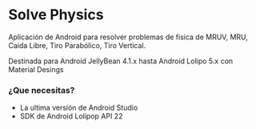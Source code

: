 Solve Physics
====================
Aplicación de Android para resolver problemas de fisica de MRUV, MRU, Caida Libre, Tiro Parabólico, Tiro Vertical.

Destinada para Android JellyBean 4.1.x hasta Android Lolipo 5.x con Material Desings

### ¿Que necesitas?

- La ultima versión de Android Studio
- SDK de Android Lolipop API 22